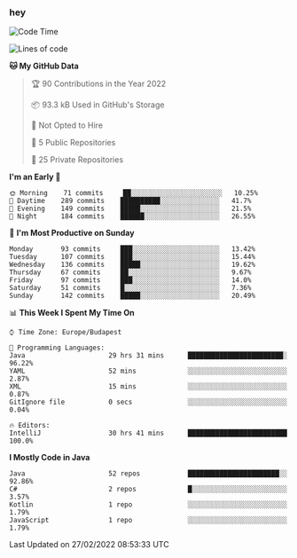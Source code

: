 ### hey

<!--START_SECTION:waka-->
![Code Time](http://img.shields.io/badge/Code%20Time-590%20hrs%2036%20mins-blue)

![Lines of code](https://img.shields.io/badge/From%20Hello%20World%20I%27ve%20Written-445%20Thousand%20lines%20of%20code-blue)

**🐱 My GitHub Data** 

> 🏆 90 Contributions in the Year 2022
 > 
> 📦 93.3 kB Used in GitHub's Storage 
 > 
> 🚫 Not Opted to Hire
 > 
> 📜 5 Public Repositories 
 > 
> 🔑 25 Private Repositories  
 > 
**I'm an Early 🐤** 

```text
🌞 Morning    71 commits     ██░░░░░░░░░░░░░░░░░░░░░░░   10.25% 
🌆 Daytime    289 commits    ██████████░░░░░░░░░░░░░░░   41.7% 
🌃 Evening    149 commits    █████░░░░░░░░░░░░░░░░░░░░   21.5% 
🌙 Night      184 commits    ██████░░░░░░░░░░░░░░░░░░░   26.55%

```
📅 **I'm Most Productive on Sunday** 

```text
Monday       93 commits     ███░░░░░░░░░░░░░░░░░░░░░░   13.42% 
Tuesday      107 commits    ███░░░░░░░░░░░░░░░░░░░░░░   15.44% 
Wednesday    136 commits    █████░░░░░░░░░░░░░░░░░░░░   19.62% 
Thursday     67 commits     ██░░░░░░░░░░░░░░░░░░░░░░░   9.67% 
Friday       97 commits     ███░░░░░░░░░░░░░░░░░░░░░░   14.0% 
Saturday     51 commits     █░░░░░░░░░░░░░░░░░░░░░░░░   7.36% 
Sunday       142 commits    █████░░░░░░░░░░░░░░░░░░░░   20.49%

```


📊 **This Week I Spent My Time On** 

```text
⌚︎ Time Zone: Europe/Budapest

💬 Programming Languages: 
Java                     29 hrs 31 mins      ████████████████████████░   96.22% 
YAML                     52 mins             ░░░░░░░░░░░░░░░░░░░░░░░░░   2.87% 
XML                      15 mins             ░░░░░░░░░░░░░░░░░░░░░░░░░   0.87% 
GitIgnore file           0 secs              ░░░░░░░░░░░░░░░░░░░░░░░░░   0.04%

🔥 Editors: 
IntelliJ                 30 hrs 41 mins      █████████████████████████   100.0%

```

**I Mostly Code in Java** 

```text
Java                     52 repos            ███████████████████████░░   92.86% 
C#                       2 repos             █░░░░░░░░░░░░░░░░░░░░░░░░   3.57% 
Kotlin                   1 repo              ░░░░░░░░░░░░░░░░░░░░░░░░░   1.79% 
JavaScript               1 repo              ░░░░░░░░░░░░░░░░░░░░░░░░░   1.79%

```



 Last Updated on 27/02/2022 08:53:33 UTC
<!--END_SECTION:waka-->
